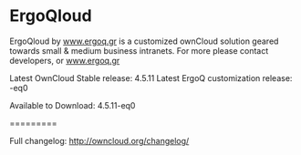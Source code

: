 ErgoQloud
=========

ErgoQloud by www.ergoq.gr is a customized ownCloud solution geared towards small &amp; medium business intranets.
For more please contact developers, or www.ergoq.gr

Latest OwnCloud Stable release: 4.5.11
Latest ErgoQ customization release: -eq0

Available to Download: 4.5.11-eq0

=========

Full changelog: http://owncloud.org/changelog/ 
